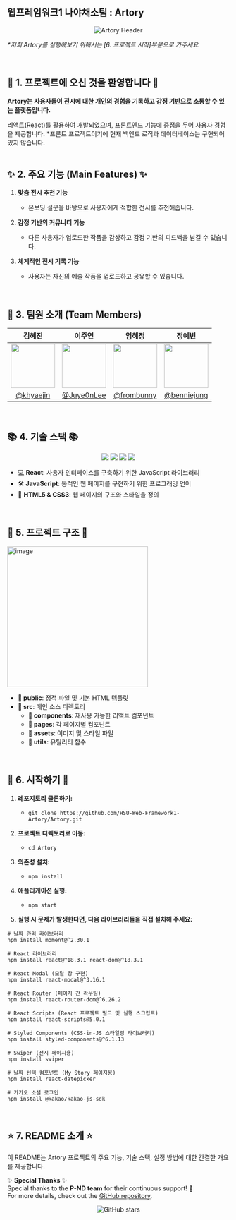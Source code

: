 ## 웹프레임워크1 나야채소팀 : Artory
<div align="center">
  <img src="https://capsule-render.vercel.app/api?type=waving&color=auto&height=100&section=header&text=Artory&fontSize=40&animation=fadeIn&fontColor=random" alt="Artory Header"/>
</div>

_*저희 Artory를 실행해보기 위해서는 [6. 프로젝트 시작]부분으로 가주세요._

</br>


## 👋 1. 프로젝트에 오신 것을 환영합니다 👋

**Artory는 사용자들이 전시에 대한 개인의 경험을 기록하고 감정 기반으로 소통할 수 있는 플랫폼입니다.**  

리액트(React)를 활용하여 개발되었으며, 프론트엔드 기능에 중점을 두어 사용자 경험을 제공합니다.
*프론트 프로젝트이기에 현재 백엔드 로직과 데이터베이스는 구현되어 있지 않습니다.
</br>
</br>


## ✨ 2. 주요 기능 (Main Features) ✨
1. **맞춤 전시 추천 기능**
    - 온보딩 설문을 바탕으로 사용자에게 적합한 전시를 추천해줍니다.

3. **감정 기반의 커뮤니티 기능**
    - 다른 사용자가 업로드한 작품을 감상하고 감정 기반의 피드백을 남길 수 있습니다.
  
4. **체계적인 전시 기록 기능**
    - 사용자는 자신의 예술 작품을 업로드하고 공유할 수 있습니다.
</br>


## 👥 3. 팀원 소개 (Team Members)

| 김혜진 | 이주연 | 임혜정 | 정예빈 |
|:---:|:---:|:---:|:---:|
| <img src="https://github.com/khyaejin.png" width="100"> | <img src="https://github.com/Juye0nLee.png" width="100"> | <img src="https://github.com/frombunny.png" width="100"> | <img src="https://github.com/benniejung.png" width="100"> | 
| [@khyaejin](https://github.com/khyaejin) | [@Juye0nLee](https://github.com/Juye0nLee) | [@frombunny](https://github.com/frombunny) | [@benniejung](https://github.com/benniejung) |
</br>

## 📚 4. 기술 스택 📚

<p align="center">
    <img src="https://img.shields.io/badge/React-61DAFB?style=for-the-badge&logo=React&logoColor=white">
    <img src="https://img.shields.io/badge/JavaScript-F7DF1E?style=for-the-badge&logo=JavaScript&logoColor=white">
    <img src="https://img.shields.io/badge/HTML5-E34F26?style=for-the-badge&logo=HTML5&logoColor=white">
    <img src="https://img.shields.io/badge/CSS3-1572B6?style=for-the-badge&logo=CSS3&logoColor=white">
</p>

- 💻 **React**: 사용자 인터페이스를 구축하기 위한 JavaScript 라이브러리
- 🛠 **JavaScript**: 동적인 웹 페이지를 구현하기 위한 프로그래밍 언어
- 🎨 **HTML5 & CSS3**: 웹 페이지의 구조와 스타일을 정의
</br>

## 📂 5. 프로젝트 구조 📂
<img width="319" alt="image" src="https://github.com/user-attachments/assets/95a313e0-6093-4f32-9cfc-308486d33a52">

- **📁 public**: 정적 파일 및 기본 HTML 템플릿
- **📁 src**: 메인 소스 디렉토리
  - **📂 components**: 재사용 가능한 리액트 컴포넌트
  - **📂 pages**: 각 페이지별 컴포넌트
  - **📂 assets**: 이미지 및 스타일 파일
  - **📂 utils**: 유틸리티 함수

</br>

## 🚀 6. 시작하기 🚀

1. **레포지토리 클론하기:**
   - `git clone https://github.com/HSU-Web-Framework1-Artory/Artory.git`

2. **프로젝트 디렉토리로 이동:**
   - `cd Artory`

3. **의존성 설치:**
   - `npm install`

4. **애플리케이션 실행:**
   - `npm start`
   
5. **실행 시 문제가 발생한다면, 다음 라이브러리들을 직접 설치해 주세요:**

```
# 날짜 관리 라이브러리
npm install moment@^2.30.1

# React 라이브러리
npm install react@^18.3.1 react-dom@^18.3.1

# React Modal (모달 창 구현)
npm install react-modal@^3.16.1

# React Router (페이지 간 라우팅)
npm install react-router-dom@^6.26.2

# React Scripts (React 프로젝트 빌드 및 실행 스크립트)
npm install react-scripts@5.0.1

# Styled Components (CSS-in-JS 스타일링 라이브러리)
npm install styled-components@^6.1.13

# Swiper (전시 페이지용)
npm install swiper

# 날짜 선택 컴포넌트 (My Story 페이지용)
npm install react-datepicker

# 카카오 소셜 로그인
npm install @kakao/kakao-js-sdk
```
</br>


## ⭐ 7. README 소개 ⭐

이 README는 Artory 프로젝트의 주요 기능, 기술 스택, 설정 방법에 대한 간결한 개요를 제공합니다.

✨ **Special Thanks** ✨  
Special thanks to the **P-ND team** for their continuous support! 🚀  
For more details, check out the [GitHub repository](https://github.com/PND-Gamjakkang).

<p align="center">
    <img src="https://img.shields.io/github/stars/HSU-Web-Framework1-Artory/Artory?style=social" alt="GitHub stars">
</p>
